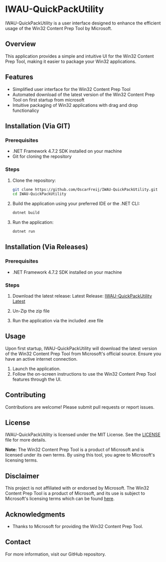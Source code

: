 # IWAU-QuickPackUtility

IWAU-QuickPackUtility is a user interface designed to enhance the efficient usage of the Win32 Content Prep Tool by Microsoft.

## Overview

This application provides a simple and intuitive UI for the Win32 Content Prep Tool, making it easier to package your Win32 applications.

## Features

- Simplified user interface for the Win32 Content Prep Tool
- Automated download of the latest version of the Win32 Content Prep Tool on first startup from microsoft
- Intuitive packaging of Win32 applications with drag and drop functionalicy

## Installation (Via GIT)

### Prerequisites

- .NET Framework 4.7.2 SDK  installed on your machine
- Git for cloning the repository

### Steps

1. Clone the repository:
    ```sh
    git clone https://github.com/OscarFreij/IWAU-QuickPackUtility.git
    cd IWAU-QuickPackUtility
    ```

2. Build the application using your preferred IDE or the .NET CLI:
    ```sh
    dotnet build
    ```

3. Run the application:
    ```sh
    dotnet run
    ```

## Installation (Via Releases)

### Prerequisites

- .NET Framework 4.7.2 SDK  installed on your machine

### Steps

1. Download the latest release:
    Latest Release: [IWAU-QuickPackUtility Latest](https://github.com/OscarFreij/IWAU-QuickPackUtility/releases/latest)

2. Un-Zip the zip file

3. Run the application via the included .exe file


## Usage

Upon first startup, IWAU-QuickPackUtility will download the latest version of the Win32 Content Prep Tool from Microsoft's official source. Ensure you have an active internet connection.

1. Launch the application.
2. Follow the on-screen instructions to use the Win32 Content Prep Tool features through the UI.


## Contributing

Contributions are welcome! Please submit pull requests or report issues.


## License

IWAU-QuickPackUtility is licensed under the MIT License. See the [LICENSE](./LICENSE) file for more details.

**Note:** The Win32 Content Prep Tool is a product of Microsoft and is licensed under its own terms. By using this tool, you agree to Microsoft's licensing terms.

## Disclaimer

This project is not affiliated with or endorsed by Microsoft. The Win32 Content Prep Tool is a product of Microsoft, and its use is subject to Microsoft's licensing terms which can be found [here](https://github.com/Microsoft/Microsoft-Win32-Content-Prep-Tool/blob/master/Microsoft%20License%20Terms%20For%20Win32%20Content%20Prep%20Tool.pdf).

## Acknowledgments

- Thanks to Microsoft for providing the Win32 Content Prep Tool.

## Contact

For more information, visit our GitHub repository.